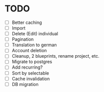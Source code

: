 # TODO
- [ ] Better caching
- [ ] Import
- [ ] Delete (Edit) individual
- [ ] Pagination
- [ ] Translation to german
- [ ] Account deletion
- [ ] Cleanup, 2 blueprints, rename project, etc.
- [ ] Migrate to postgres
- [ ] Add recurring?
- [ ] Sort by selectable
- [ ] Cache invalidation
- [ ] DB migration